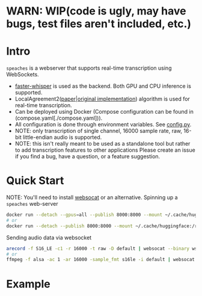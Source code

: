 # WARN: WIP(code is ugly, may have bugs, test files aren't included, etc.)
# Intro
`speaches` is a webserver that supports real-time transcription using WebSockets.
- [faster-whisper](https://github.com/SYSTRAN/faster-whisper) is used as the backend. Both GPU and CPU inference is supported.
- LocalAgreement2([paper](https://aclanthology.org/2023.ijcnlp-demo.3.pdf)|[original implementation](https://github.com/ufal/whisper_streaming)) algorithm is used for real-time transcription.
- Can be deployed using Docker (Compose configuration can be found in (compose.yaml[./compose.yaml])).
- All configuration is done through environment variables. See [config.py](./speaches/config.py).
- NOTE: only transcription of single channel, 16000 sample rate, raw, 16-bit little-endian audio is supported.
- NOTE: this isn't really meant to be used as a standalone tool but rather to add transcription features to other applications
Please create an issue if you find a bug, have a question, or a feature suggestion.
# Quick Start
NOTE: You'll need to install [websocat](https://github.com/vi/websocat?tab=readme-ov-file#installation) or an alternative.
Spinning up a `speaches` web-server
```bash
docker run --detach --gpus=all --publish 8000:8000 --mount ~/.cache/huggingface:/root/.cache/huggingface --name speaches fedirz/speaches:cuda
# or
docker run --detach --publish 8000:8000 --mount ~/.cache/huggingface:/root/.cache/huggingface --name speaches fedirz/speaches:cpu
```
Sending audio data via websocket
```bash
arecord -f S16_LE -c1 -r 16000 -t raw -D default | websocat --binary ws://localhost:8000/v1/audio/transcriptions
# or
ffmpeg -f alsa -ac 1 -ar 16000 -sample_fmt s16le -i default | websocat --binary ws://localhost:8000/v1/audio/transcriptions
```
# Example
